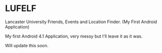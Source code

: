 LUFELF
======

Lancaster University Friends, Events and Location Finder. (My First Android Application)

My first Android 4.1 Application, very messy but I'll leave it as it was.

Will update this soon.
